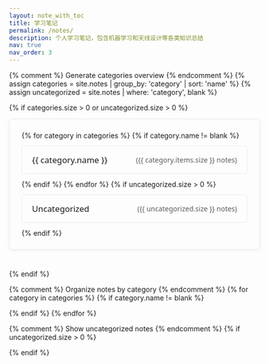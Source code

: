 ```yaml
---
layout: note_with_toc
title: 学习笔记
permalink: /notes/
description: 个人学习笔记，包含机器学习和天线设计等各类知识总结
nav: true
nav_order: 3
---
```


<div class="notes">
  {% comment %} Generate categories overview {% endcomment %}
  {% assign categories = site.notes | group_by: 'category' | sort: 'name' %}
  {% assign uncategorized = site.notes | where: 'category', blank %}
  
  {% if categories.size > 0 or uncategorized.size > 0 %}
    <div class="notes-toc" id="categories">
      <div class="toc-content">
        {% for category in categories %}
          {% if category.name != blank %}
            <div class="toc-category">
              <a href="#" class="toc-link" data-category="{{ category.name | slugify }}">
                <span class="toc-category-name">{{ category.name }}</span>
                <span class="toc-count">({{ category.items.size }} notes)</span>
              </a>
            </div>
          {% endif %}
        {% endfor %}
        {% if uncategorized.size > 0 %}
          <div class="toc-category">
            <a href="#" class="toc-link" data-category="uncategorized">
              <span class="toc-category-name">Uncategorized</span>
              <span class="toc-count">({{ uncategorized.size }} notes)</span>
            </a>
          </div>
        {% endif %}
      </div>
    </div>
  {% endif %}

  {% comment %} Organize notes by category {% endcomment %}
  {% for category in categories %}
    {% if category.name != blank %}
      <div class="category-section" id="{{ category.name | slugify }}" style="display: none;">
        <div class="notes-header">
          <h1>{{ category.name }} 笔记</h1>
          <p class="notes-description">{{ category.name }}相关的学习笔记和教程</p>
          <a href="#" class="back-link" onclick="showCategories()">← 返回分类列表</a>
        </div>
        <ul class="notes-list">
          {% for note in category.items %}
          <li class="note-item">
            <a href="{{ note.url | relative_url }}" onclick="storeCurrentCategory('{{ category.name | slugify }}')">{{ note.title }}</a>
            {% if note.description %}<span class="note-description"> — {{ note.description }}</span>{% endif %}
            {% if note.tags %}
              <div class="note-tags">
                {% for tag in note.tags %}
                  <span class="tag">{{ tag }}</span>
                {% endfor %}
              </div>
            {% endif %}
          </li>
          {% endfor %}
        </ul>
      </div>
    {% endif %}
  {% endfor %}
  
  {% comment %} Show uncategorized notes {% endcomment %}
  {% if uncategorized.size > 0 %}
    <div class="category-section" id="uncategorized" style="display: none;">
      <div class="notes-header">
        <h1>未分类笔记</h1>
        <p class="notes-description">没有特定分类的学习笔记</p>
        <a href="#" class="back-link" onclick="showCategories()">← Back to Categories</a>
      </div>
      <ul class="notes-list">
        {% for note in uncategorized %}
        <li class="note-item">
          <a href="{{ note.url | relative_url }}">{{ note.title }}</a>
          {% if note.description %}<span class="note-description"> — {{ note.description }}</span>{% endif %}
          {% if note.tags %}
            <div class="note-tags">
              {% for tag in note.tags %}
                <span class="tag">{{ tag }}</span>
              {% endfor %}
            </div>
          {% endif %}
        </li>
        {% endfor %}
      </ul>
    </div>
  {% endif %}
</div>

<script>
function showCategory(categoryId) {
  // Hide all category sections
  const sections = document.querySelectorAll('.category-section');
  sections.forEach(section => {
    section.style.display = 'none';
  });
  
  // Hide categories overview
  const toc = document.querySelector('.notes-toc');
  if (toc) {
    toc.style.display = 'none';
  }
  
  // Show selected category
  const categorySection = document.getElementById(categoryId);
  if (categorySection) {
    categorySection.style.display = 'block';
    // Update TOC for this category
    updateCategoryTOC(categoryId);
  }
}

function showCategories() {
  // Hide all category sections
  const sections = document.querySelectorAll('.category-section');
  sections.forEach(section => {
    section.style.display = 'none';
  });
  
  // Show categories overview
  const toc = document.querySelector('.notes-toc');
  if (toc) {
    toc.style.display = 'block';
  }
  
  // Reset TOC to categories view
  generateNotesTOC();
}

// Add click event listeners to category links
document.addEventListener('DOMContentLoaded', function() {
  const categoryLinks = document.querySelectorAll('.toc-link[data-category]');
  categoryLinks.forEach(link => {
    link.addEventListener('click', function(e) {
      e.preventDefault();
      const categoryId = this.getAttribute('data-category');
      showCategory(categoryId);
    });
  });
});

// Custom TOC for notes page
function generateNotesTOC() {
  const tocContent = document.getElementById('toc-content');
  if (!tocContent) return;
  
  // Generate TOC based on the notes structure
  let tocHTML = '<ul>';
  
  // Add main sections
  tocHTML += '<li><a href="#categories" class="toc-level-1">笔记分类</a></li>';
  
  // Add category links
  const categoryLinks = document.querySelectorAll('.toc-link[data-category]');
  categoryLinks.forEach(link => {
    const categoryName = link.querySelector('.toc-category-name').textContent;
    const count = link.querySelector('.toc-count').textContent;
    tocHTML += `<li><a href="#" class="toc-level-2" data-category="${link.getAttribute('data-category')}">${categoryName} ${count}</a></li>`;
  });
  
  tocHTML += '</ul>';
  tocContent.innerHTML = tocHTML;
  
  // Add click handlers for category links
  const tocCategoryLinks = tocContent.querySelectorAll('a[data-category]');
  tocCategoryLinks.forEach(link => {
    link.addEventListener('click', function(e) {
      e.preventDefault();
      const categoryId = this.getAttribute('data-category');
      showCategory(categoryId);
    });
  });
  
  // Add click handlers for anchor links
  const tocAnchorLinks = tocContent.querySelectorAll('a[href^="#"]');
  tocAnchorLinks.forEach(link => {
    link.addEventListener('click', function(e) {
      e.preventDefault();
      const targetId = this.getAttribute('href').substring(1);
      const targetElement = document.getElementById(targetId);
      
      if (targetElement) {
        targetElement.scrollIntoView({
          behavior: 'smooth',
          block: 'start'
        });
      }
    });
  });
}

// Update TOC when category is shown
function updateCategoryTOC(categoryId) {
  const tocContent = document.getElementById('toc-content');
  if (!tocContent) return;
  
  let tocHTML = '<ul>';
  tocHTML += '<li><a href="#" class="toc-level-1" onclick="showCategories()">← 返回分类列表</a></li>';
  
  // Add notes in this category
  const categorySection = document.getElementById(categoryId);
  if (categorySection) {
    const noteItems = categorySection.querySelectorAll('.note-item a');
    noteItems.forEach((link, index) => {
      const title = link.textContent.trim();
      const href = link.getAttribute('href');
      tocHTML += `<li><a href="${href}" class="toc-level-2">${title}</a></li>`;
    });
  }
  
  tocHTML += '</ul>';
  tocContent.innerHTML = tocHTML;
}

// Function to store current category when clicking on a note
function storeCurrentCategory(categoryId) {
  sessionStorage.setItem('currentCategory', categoryId);
}

// Generate TOC when page loads
document.addEventListener('DOMContentLoaded', function() {
  generateNotesTOC();
  
  // Check if we should show a specific category
  const currentCategory = sessionStorage.getItem('currentCategory');
  if (currentCategory) {
    // Show the specific category
    showCategory(currentCategory);
    // Clear the stored category
    sessionStorage.removeItem('currentCategory');
  }
});
</script>

<style>
/* Chirpy 主题风格 - 简洁清爽 */

/* Table of contents styles */
.notes-toc {
  background: var(--global-bg-color);
  border: 1px solid rgba(0, 0, 0, 0.08);
  border-radius: 8px;
  padding: 1.5rem 1.5rem;
  margin-bottom: 2.5rem;
  box-shadow: 0 2px 8px rgba(0, 0, 0, 0.05);
}

.toc-content {
  display: flex;
  flex-direction: column;
  gap: 0.75rem;
}

.toc-category {
  text-align: left;
}

.toc-link {
  display: flex;
  align-items: center;
  justify-content: space-between;
  padding: 1rem 1.25rem;
  background: var(--global-bg-color);
  border: 1px solid rgba(0, 0, 0, 0.08);
  border-radius: 6px;
  text-decoration: none;
  color: var(--global-text-color);
  transition: all 0.2s ease;
  font-weight: 400;
  font-family: 'Noto Sans', 'Roboto', sans-serif;
}

.toc-link:hover {
  border-color: var(--global-theme-color);
  background: var(--global-bg-color);
  box-shadow: 0 2px 8px rgba(0, 0, 0, 0.08);
}

.toc-category-name {
  font-size: 1.05rem;
  font-weight: 500;
  color: var(--global-text-color);
}

.toc-count {
  font-size: 0.875rem;
  color: var(--global-text-color-light);
  opacity: 0.7;
}

/* Category title styles */
.category-title {
  color: var(--global-theme-color);
  border-bottom: 2px solid var(--global-theme-color);
  padding-bottom: 0.5rem;
  margin-top: 2rem;
  margin-bottom: 1rem;
  scroll-margin-top: 2rem; /* Provide offset for anchor links */
}

/* Chirpy 风格笔记列表 */
.notes-list {
  list-style: none;
  padding-left: 0;
  display: flex;
  flex-direction: column;
  gap: 1rem;
}

.note-item {
  padding: 1.25rem 1.5rem;
  background: var(--global-bg-color);
  border: 1px solid rgba(0, 0, 0, 0.08);
  border-radius: 6px;
  transition: all 0.2s ease;
  position: relative;
}

.note-item::before {
  content: '';
  position: absolute;
  left: 0;
  top: 0;
  width: 3px;
  height: 100%;
  background: var(--global-theme-color);
  opacity: 0;
  transition: opacity 0.2s ease;
  border-radius: 6px 0 0 6px;
}

.note-item:hover {
  border-color: var(--global-theme-color);
  box-shadow: 0 2px 12px rgba(0, 0, 0, 0.08);
}

.note-item:hover::before {
  opacity: 1;
}

.note-item a {
  color: var(--global-text-color);
  text-decoration: none;
  font-weight: 500;
  font-size: 1.05rem;
  display: block;
  margin-bottom: 0.5rem;
  transition: color 0.2s ease;
  font-family: 'Noto Sans', 'Roboto', sans-serif;
}

.note-item a:hover {
  color: var(--global-theme-color);
}

.note-description {
  color: var(--global-text-color-light);
  font-size: 0.9rem;
  line-height: 1.6;
  margin-bottom: 0.5rem;
  font-family: 'Noto Sans', 'Roboto', sans-serif;
}

.note-tags {
  margin-top: 0.75rem;
  display: flex;
  flex-wrap: wrap;
  gap: 0.5rem;
}

.tag {
  display: inline-flex;
  align-items: center;
  background: var(--global-bg-color);
  color: var(--global-theme-color);
  padding: 0.25rem 0.65rem;
  border-radius: 4px;
  font-size: 0.8rem;
  font-weight: 400;
  transition: all 0.2s ease;
  border: 1px solid var(--global-divider-color);
  font-family: 'Noto Sans', 'Roboto', sans-serif;
}

.tag:hover {
  background: var(--global-theme-color);
  color: white;
  border-color: var(--global-theme-color);
}

/* Chirpy 风格 header */
.notes-header {
  text-align: left;
  margin-bottom: 2.5rem;
  padding: 1.5rem 0;
}

.notes-header h1 {
  color: var(--global-text-color);
  margin-bottom: 0.75rem;
  font-size: 2rem;
  font-weight: 600;
  letter-spacing: -0.01em;
  font-family: 'Noto Sans', 'Roboto', sans-serif;
}

.notes-description {
  color: var(--global-text-color-light);
  font-size: 1rem;
  line-height: 1.7;
  margin-bottom: 1.25rem;
  font-family: 'Noto Sans', 'Roboto', sans-serif;
}

.back-link {
  display: inline-flex;
  align-items: center;
  gap: 0.5rem;
  color: var(--global-theme-color);
  text-decoration: none;
  font-weight: 500;
  padding: 0.5rem 1rem;
  border: 1px solid var(--global-theme-color);
  border-radius: 6px;
  transition: all 0.2s ease;
  font-size: 0.95rem;
  font-family: 'Noto Sans', 'Roboto', sans-serif;
}

.back-link:hover {
  background: var(--global-theme-color);
  color: white;
}

.no-notes {
  text-align: center;
  padding: 2rem;
  color: var(--global-text-color-light);
}

/* Chirpy 响应式设计 */
@media (max-width: 768px) {
  .notes-toc {
    padding: 1.25rem 1rem;
    margin-bottom: 2rem;
  }
  
  .toc-title {
    font-size: 1.5rem;
    margin-bottom: 1.25rem;
  }
  
  .toc-link {
    padding: 0.875rem 1rem;
    font-size: 0.95rem;
  }
  
  .toc-category-name {
    font-size: 1rem;
  }
  
  .notes-header {
    padding: 1rem 0;
    margin-bottom: 2rem;
  }
  
  .notes-header h1 {
    font-size: 1.5rem;
  }
  
  .notes-description {
    font-size: 0.95rem;
  }
  
  .note-item {
    padding: 1rem 1.25rem;
  }
  
  .note-item a {
    font-size: 1rem;
  }
}

/* Chirpy 简洁动画 */
@keyframes fadeIn {
  from {
    opacity: 0;
  }
  to {
    opacity: 1;
  }
}

.toc-category {
  animation: fadeIn 0.3s ease forwards;
}

.toc-category:nth-child(1) { animation-delay: 0.05s; }
.toc-category:nth-child(2) { animation-delay: 0.1s; }
.toc-category:nth-child(3) { animation-delay: 0.15s; }
.toc-category:nth-child(4) { animation-delay: 0.2s; }
.toc-category:nth-child(5) { animation-delay: 0.25s; }

/* 平滑滚动 */
html {
  scroll-behavior: smooth;
}

/* 暗色模式适配 */
@media (prefers-color-scheme: dark) {
  .notes-toc,
  .note-item {
    border-color: rgba(255, 255, 255, 0.1);
  }
  
  .toc-link {
    border-color: rgba(255, 255, 255, 0.1);
  }
  
  .toc-link:hover {
    box-shadow: 0 2px 8px rgba(255, 255, 255, 0.1);
  }
}
</style>



